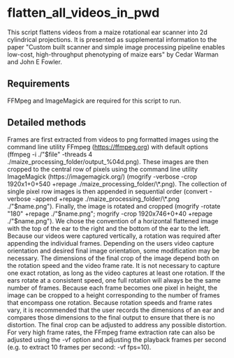 # flatten_all_videos_in_pwd
This script flattens videos from a maize rotational ear scanner into 2d cylindrical projections. It is presented as supplemental information to the paper "Custom built scanner and simple image processing pipeline enables low-cost, high-throughput phenotyping of maize ears" by Cedar Warman and John E Fowler.

## Requirements
FFMpeg and ImageMagick are required for this script to run.

## Detailed methods
Frames are first extracted from videos to png formatted images using the command line utility FFmpeg (https://ffmpeg.org) with default options (ffmpeg -i ./"$file" -threads 4 ./maize_processing_folder/output_%04d.png). These images are then cropped to the central row of pixels using the command line utility ImageMagick (https://imagemagick.org/) (mogrify -verbose -crop 1920x1+0+540 +repage ./maize_processing_folder/\*.png). The collection of single pixel row images is then appended in sequential order (convert -verbose -append +repage ./maize_processing_folder/\*.png ./"$name.png"). Finally, the image is rotated and cropped (mogrify -rotate "180" +repage ./"$name.png"; mogrify -crop 1920x746+0+40 +repage ./"$name.png"). We chose the convention of a horizontal flattened image with the top of the ear to the right and the bottom of the ear to the left. Because our videos were captured vertically, a rotation was required after appending the individual frames. Depending on the users video capture orientation and desired final image orientation, some modification may be necessary. The dimensions of the final crop of the image depend both on the rotation speed and the video frame rate. It is not necessary to capture one exact rotation, as long as the video captures at least one rotation. If the ears rotate at a consistent speed, one full rotation will always be the same number of frames. Because each frame becomes one pixel in height, the image can be cropped to a height corresponding to the number of frames that encompass one rotation. Because rotation speeds and frame rates vary, it is recommended that the user records the dimensions of an ear and compares those dimensions to the final output to ensure that there is no distortion. The final crop can be adjusted to address any possible distortion. For very high frame rates, the FFmpeg frame extraction rate can also be adjusted using the -vf option and adjusting the playback frames per second (e.g. to extract 10 frames per second: -vf fps=10).
